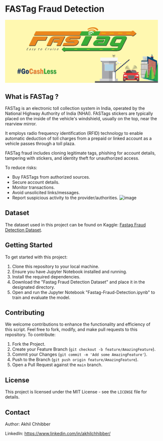 # FASTag Fraud Detection
<p align="center">
  <img src="https://github.com/akhilchibber/Fastag-Fraud-Detection/blob/main/Fastag.jpeg?raw=true" alt="earthml Logo">
</p>

## What is FASTag ?

FASTag is an electronic toll collection system in India, operated by the National Highway Authority of India (NHAI).  FASTags stickers are typically placed on the inside of the vehicle's windshield, usually on the top, near the rearview mirror. 

It employs radio frequency identification (RFID) technology to enable automatic deduction of toll charges from a prepaid or linked account as a vehicle passes through a toll plaza.

FASTag fraud includes cloning legitimate tags, phishing for account details, tampering with stickers, and identity theft for unauthorized access. 

To reduce risks:

- Buy FASTags from authorized sources.
- Secure account details.
- Monitor transactions.
- Avoid unsolicited links/messages.
- Report suspicious activity to the provider/authorities.
![image](https://github.com/gentallman/gold_stock_trend/assets/78334851/b85e1fb4-4b45-44ca-b016-3e6977cb7d0e)



## Dataset
The dataset used in this project can be found on Kaggle: [Fastag Fraud Detection Dataset](https://www.kaggle.com/datasets/thegoanpanda/fastag-fraud-detection-datesets-fictitious/data). 

## Getting Started
To get started with this project:

1. Clone this repository to your local machine.
2. Ensure you have Jupyter Notebook installed and running.
3. Install the required dependencies.
4. Download the "Fastag Fraud Detection Dataset" and place it in the designated directory.
5. Open and run the Jupyter Notebook "Fastag-Fraud-Detection.ipynb" to train and evaluate the model.

## Contributing
We welcome contributions to enhance the functionality and efficiency of this script. Feel free to fork, modify, and make pull requests to this repository. To contribute:

1. Fork the Project.
2. Create your Feature Branch (`git checkout -b feature/AmazingFeature`).
3. Commit your Changes (`git commit -m 'Add some AmazingFeature'`).
4. Push to the Branch (`git push origin feature/AmazingFeature`).
5. Open a Pull Request against the `main` branch.

## License

This project is licensed under the MIT License - see the `LICENSE` file for details.

## Contact

Author: Akhil Chhibber

LinkedIn: https://www.linkedin.com/in/akhilchhibber/

